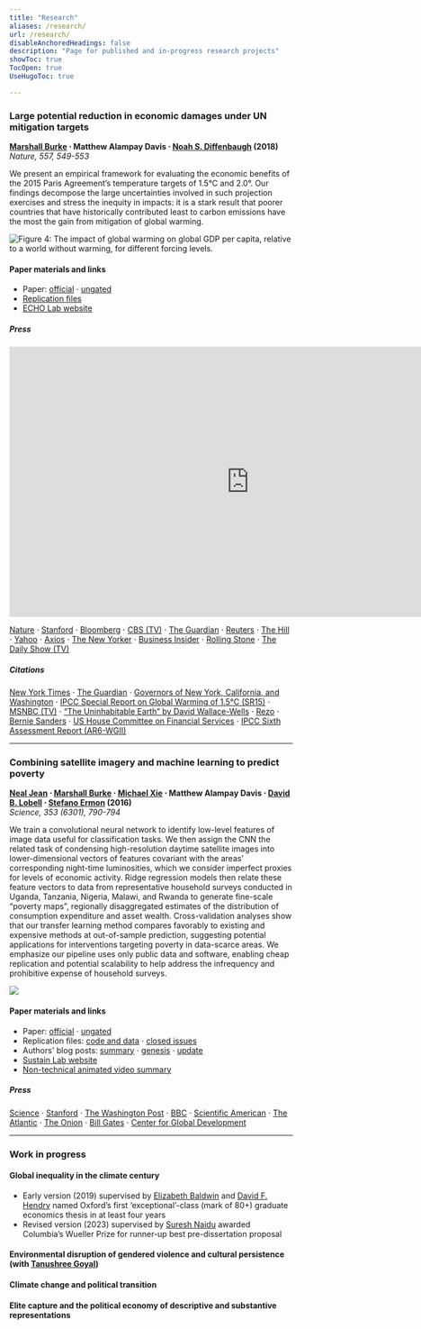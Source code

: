 ```yaml
---
title: "Research"
aliases: /research/
url: /research/
disableAnchoredHeadings: false
description: "Page for published and in-progress research projects"
showToc: true
TocOpen: true
UseHugoToc: true

---
```


### Large potential reduction in economic damages under UN mitigation targets

**[Marshall Burke](https://web.stanford.edu/~mburke/) $\cdot$ Matthew Alampay Davis $\cdot$ [Noah S. Diffenbaugh](https://profiles.stanford.edu/noah-diffenbaugh) (2018)**  
*Nature, 557, 549-553*

We present an empirical framework for evaluating the economic benefits of the 2015 Paris Agreement’s temperature targets of 1.5°C and 2.0°. Our findings decompose the large uncertainties involved in such projection exercises and stress the inequity in impacts: it is a stark result that poorer countries that have historically contributed least to carbon emissions have the most the gain from mitigation of global warming.

![Figure 4: The impact of global warming on global GDP per capita, relative to a world without warming, for different forcing levels.](https://media.springernature.com/full/springer-static/image/art%3A10.1038%2Fs41586-018-0071-9/MediaObjects/41586_2018_71_Fig4_HTML.jpg)

#### Paper materials and links

+ Paper: [official](https://doi.org/10.1038/s41586-018-0071-9) $\cdot$ [ungated](/papers/BurkeDavisDiffenbaugh2018.pdf)
+ [Replication files](https://github.com/wmadavis/BDD2018)
+ [ECHO Lab website](https://www.stanfordecholab.com/)

##### Press

<iframe width="852" height="480" src="https://www.youtube.com/embed/40JS3W4um7o" title="Marshall Burke on The Daily Show" frameborder="0" allow="accelerometer; autoplay; clipboard-write; encrypted-media; gyroscope; picture-in-picture; web-share" allowfullscreen></iframe>

[Nature](https://www.nature.com/articles/d41586-018-05198-7) $\cdot$
[Stanford](https://news.stanford.edu/2018/05/23/reducing-emissions-save-trillions/) $\cdot$
[Bloomberg](https://www.bna.com/money-fewer-woes-n57982093114/) $\cdot$
[CBS (TV)](https://www.youtube.com/watch?v=29c7dTBEdcA) $\cdot$
[The Guardian](https://www.theguardian.com/environment/2018/may/23/hitting-toughest-climate-target-will-save-world-30tn-in-damages-analysis-shows) $\cdot$
[Reuters](https://www.weforum.org/agenda/2018/05/strict-curbs-on-global-warming-would-buoy-world-economy) $\cdot$
[The Hill](https://thehill.com/opinion/energy-environment/389550-paris-agreement-goals-could-save-trillions-in-avoided-climate) $\cdot$
[Yahoo](https://www.yahoo.com/news/fighting-climate-change-could-save-172228421.html) $\cdot$
[Axios](https://www.axios.com/climate-change-paris-agreement-economic-costs-gdp-127aea31-085a-487d-b8b8-b1e7a2befcca.html) $\cdot$
[The New Yorker](https://www.newyorker.com/news/news-desk/the-false-choice-between-economic-growth-and-combatting-climate-change) $\cdot$
[Business Insider](https://www.businessinsider.com/climate-change-capitalism-economic-threat-worse-than-depression-2019-2?r=US&IR=T) $\cdot$
[Rolling Stone](https://www.rollingstone.com/politics/politics-news/why-the-green-new-deal-is-cheap-actually-965794/) $\cdot$
[The Daily Show (TV)](https://www.youtube.com/watch?v=40JS3W4um7o)

##### Citations

[New York Times](https://www.nytimes.com/2018/10/15/climate/trump-climate-change-fact-check.html?smid=tw-nytimes&smtyp=cur) $\cdot$
[The Guardian](https://www.theguardian.com/us-news/2018/oct/15/fact-check-donald-trumps-claims-versus-climate-science) $\cdot$
[Governors of New York, California, and Washington](https://www.usatoday.com/story/opinion/2018/06/01/climate-change-work-continues-trumps-paris-retreat-governors-column/661059002/) $\cdot$
[IPCC Special Report on Global Warming of 1.5°C (SR15)](https://www.ipcc.ch/sr15/chapter/chapter-3/) $\cdot$
[MSNBC (TV)](https://www.msnbc.com/morning-joe/watch/-we-are-entering-into-an-unprecedented-climate-1445411907673?fbclid=IwAR1pVWunxrM0UWURQKo06aSEMqZPFG6dZ_PZS4VDxbbn7u2cONwY_OaT5MY) $\cdot$
[“The Uninhabitable Earth” by David Wallace-Wells](https://www.penguinrandomhouse.com/books/586541/the-uninhabitable-earth-by-david-wallace-wells/) $\cdot$
[Rezo](https://www.nytimes.com/2019/05/25/world/europe/rezo-cdu-youtube-germany.html) $\cdot$
[Bernie Sanders](https://berniesanders.com/issues/the-green-new-deal/) $\cdot$
[US House Committee on Financial Services](https://financialservices.house.gov/calendar/eventsingle.aspx?EventID=404231#Wbcast03222017) $\cdot$
[IPCC Sixth Assessment Report (AR6-WGII)](https://www.ipcc.ch/report/ar6/wg2/)

---

### Combining satellite imagery and machine learning to predict poverty

**[Neal Jean](https://nealjean.com/) $\cdot$ [Marshall Burke](https://web.stanford.edu/~mburke/) $\cdot$ [Michael Xie](https://cs.stanford.edu/~eix/) $\cdot$ Matthew Alampay Davis $\cdot$ [David B. Lobell](https://fse.fsi.stanford.edu/people/david_lobell) $\cdot$ [Stefano Ermon](https://cs.stanford.edu/~ermon/) (2016)**  
*Science, 353 (6301), 790-794*  

We train a convolutional neural network to identify low-level features of image data useful for classification tasks. We then assign the CNN the related task of condensing high-resolution daytime satellite images into lower-dimensional vectors of features covariant with the areas’ corresponding night-time luminosities, which we consider imperfect proxies for levels of economic activity. Ridge regression models then relate these feature vectors to data from representative household surveys conducted in Uganda, Tanzania, Nigeria, Malawi, and Rwanda to generate fine-scale “poverty maps”, regionally disaggregated estimates of the distribution of consumption expenditure and asset wealth. Cross-validation analyses show that our transfer learning method compares favorably to existing and expensive methods at out-of-sample prediction, suggesting potential applications for interventions targeting poverty in data-scarce areas. We emphasize our pipeline uses only public data and software, enabling cheap replication and potential scalability to help address the infrequency and prohibitive expense of household surveys.  

![](/papers/PovertyMap.png)

#### Paper materials and links

+ Paper: [official](https://doi.org/10.1126/science.aaf7894) $\cdot$ [ungated](/papers/JeanEtAl2016.pdf)
+ Replication files: [code and data](https://github.com/nealjean/predicting-poverty) $\cdot$ [closed issues](https://github.com/nealjean/predicting-poverty/issues?q=is%3Aissue+is%3Aclosed)
+ Authors' blog posts: [summary](http://www.g-feed.com/2016/08/economics-from-space.html) $\cdot$ [genesis](http://www.g-feed.com/2016/08/risk-aversion-in-science.html) $\cdot$ [update](http://www.g-feed.com/2017/02/targeting-poverty-with-satellites.html)
+ [Sustain Lab website](http://sustain.stanford.edu/predicting-poverty)
+ [Non-technical animated video summary](https://www.youtube.com/watch?v=DafZSeIGLNE)

##### Press

[Science](http://science.sciencemag.org/content/353/6301/753) $\cdot$
[Stanford](https://news.stanford.edu/2016/08/18/combining-satellite-data-machine-learning-to-map-poverty/) $\cdot$
[The Washington Post](https://www.washingtonpost.com/news/wonk/wp/2016/08/24/how-satellite-images-are-helping-find-the-worlds-hidden-poor/?noredirect=on&utm_term=.ad5ca2f277da) $\cdot$
[BBC](https://www.bbc.co.uk/news/science-environment-37122748) $\cdot$
[Scientific American](https://www.scientificamerican.com/article/2016-world-changing-ideas/) $\cdot$
[The Atlantic](https://www.theatlantic.com/technology/archive/2016/08/can-satellites-learn-to-see-poverty/497153/) $\cdot$
[The Onion](https://www.theonion.com/satellite-images-could-predict-poverty-1819563263) $\cdot$ [Bill Gates](https://twitter.com/BillGates/status/773188644014350336) $\cdot$
[Center for Global Development](https://www.cgdev.org/blog/can-we-measure-poverty-outer-space)

---

### Work in progress

#### Global inequality in the climate century

+ Early version (2019) supervised by [Elizabeth Baldwin](http://elizabeth-baldwin.me.uk/) and [David F. Hendry](https://www.nuffield.ox.ac.uk/people/profiles/david-hendry/) named Oxford’s first ‘exceptional’-class (mark of 80+) graduate economics thesis in at least four years
+ Revised version (2023) supervised by [Suresh Naidu](https://sites.santafe.edu/~snaidu/) awarded Columbia’s Wueller Prize for runner-up best pre-dissertation proposal

#### Environmental disruption of gendered violence and cultural persistence (with [Tanushree Goyal](https://www.tanushreegoyal.com/))

#### Climate change and political transition

#### Elite capture and the political economy of descriptive and substantive representations